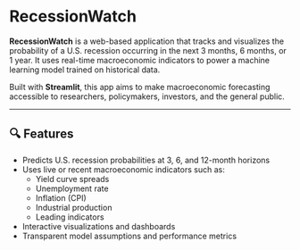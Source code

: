 # RecessionWatch

**RecessionWatch** is a web-based application that tracks and visualizes the probability of a U.S. recession occurring in the next 3 months, 6 months, or 1 year. It uses real-time macroeconomic indicators to power a machine learning model trained on historical data.

Built with **Streamlit**, this app aims to make macroeconomic forecasting accessible to researchers, policymakers, investors, and the general public.

---

## 🔍 Features

- Predicts U.S. recession probabilities at 3, 6, and 12-month horizons
- Uses live or recent macroeconomic indicators such as:
  - Yield curve spreads
  - Unemployment rate
  - Inflation (CPI)
  - Industrial production
  - Leading indicators
- Interactive visualizations and dashboards
- Transparent model assumptions and performance metrics